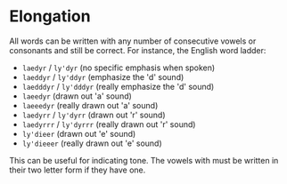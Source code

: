 # Elongation

All words can be written with any number of consecutive vowels or consonants and
still be correct.  For instance, the English word ladder:

 - `laedyr` / `ly'dyr` (no specific emphasis when spoken)
 - `laeddyr` / `ly'ddyr` (emphasize the 'd' sound)
 - `laedddyr` / `ly'dddyr` (really emphasize the 'd' sound)
 - `laeedyr` (drawn out 'a' sound)
 - `laeeedyr` (really drawn out 'a' sound)
 - `laedyrr` / `ly'dyrr` (drawn out 'r' sound)
 - `laedyrrr` / `ly'dyrrr` (really drawn out 'r' sound)
 - `ly'dieer` (drawn out 'e' sound)
 - `ly'dieeer` (really drawn out 'e' sound)

This can be useful for indicating tone.  The vowels with must be written in
their two letter form if they have one.
